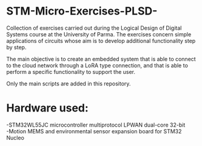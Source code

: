# STM-Micro-Exercises-PLSD-
Collection of exercises carried out during the Logical Design of Digital Systems course at the University of Parma.
The exercises concern simple applications of circuits whose aim is to develop additional functionality step by step.

The main objective is to create an embedded system that is able to connect to the cloud network through a LoRA type connection,
and that is able to perform a specific functionality to support the user.

Only the main scripts are added in this repository.

# Hardware used:
-STM32WL55JC microcontroller multiprotocol LPWAN dual-core 32-bit<br>
-Motion MEMS and environmental sensor expansion board for STM32 Nucleo
